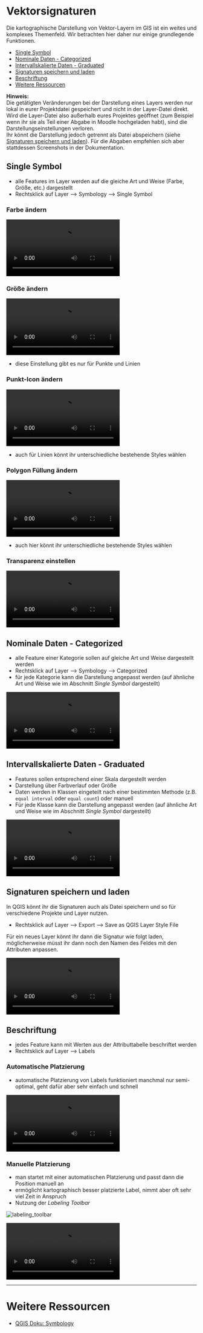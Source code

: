 # Vektorsignaturen
Die kartographische Darstellung von Vektor-Layern im GIS ist ein weites und komplexes Themenfeld. Wir betrachten hier daher nur einige grundlegende Funktionen.  

* [Single Symbol](qgis-Vektorsignaturen#single-symbol)
* [Nominale Daten - Categorized](qgis-Vektorsignaturen#nominale-daten-categorized)
* [Intervallskalierte Daten - Graduated](qgis-Vektorsignaturen#intervallskalierte-daten-graduated)
* [Signaturen speichern und laden](qgis-Vektorsignaturen#signaturen-speichern-und-laden)
* [Beschriftung](qgis-Vektorsignaturen#beschriftung)
* [Weitere Ressourcen](qgis-Vektorsignaturen#weitere-ressourcen)

**Hinweis:**  
Die getätigten Veränderungen bei der Darstellung eines Layers werden nur lokal in eurer Projektdatei gespeichert und nicht in der Layer-Datei direkt. Wird die Layer-Datei also außerhalb eures Projektes geöffnet (zum Beispiel wenn ihr sie als Teil einer Abgabe in Moodle hochgeladen habt), sind die Darstellungseinstellungen verloren.  
Ihr könnt die Darstellung jedoch getrennt als Datei abspeichern (siehe [Signaturen speichern und laden](qgis-Vektorsignaturen#signaturen-speichern-und-laden)). Für die Abgaben empfehlen sich aber stattdessen Screenshots in der Dokumentation.

## Single Symbol
* alle Features im Layer werden auf die gleiche Art und Weise (Farbe, Größe, etc.) dargestellt
* Rechtsklick auf Layer --> Symbology --> Single Symbol

### Farbe ändern
![qgis_change_color_point_video](uploads/QGIS/videos/qgis_change_color_point.mp4)

### Größe ändern
![qgis_change_size_point_video](uploads/QGIS/videos/qgis_change_size_point.mp4)
* diese Einstellung gibt es nur für Punkte und Linien

### Punkt-Icon ändern
![qgis_change_icon_point_video](uploads/QGIS/videos/qgis_change_icon_point.mp4)
* auch für Linien könnt ihr unterschiedliche bestehende Styles wählen

### Polygon Füllung ändern
![qgis_change_polygon_fill_video](uploads/QGIS/videos/qgis_change_polygon_fill.mp4)
* auch hier könnt ihr unterschiedliche bestehende Styles wählen

### Transparenz einstellen
![qgis_layer_opacity_video](uploads/QGIS/videos/qgis_layer_opacity.mp4)

## Nominale Daten - Categorized
* alle Feature einer Kategorie sollen auf gleiche Art und Weise dargestellt werden
* Rechtsklick auf Layer --> Symbology --> Categorized
* für jede Kategorie kann die Darstellung angepasst werden (auf ähnliche Art und Weise wie im Abschnitt *Single Symbol* dargestellt)

![qgis_symbology_categorized_polygon_video](uploads/QGIS/videos/qgis_symbology_categorized_polygon.mp4)

## Intervallskalierte Daten - Graduated
* Features sollen entsprechend einer Skala dargestellt werden
* Darstellung über Farbverlauf oder Größe
* Daten werden in Klassen eingeteilt nach einer bestimmten Methode (z.B. `equal interval` oder `equal count`) oder manuell
* Für jede Klasse kann die Darstellung angepasst werden (auf ähnliche Art und Weise wie im Abschnitt *Single Symbol* dargestellt)

![qgis_symbology_graduated_point_video](uploads/QGIS/videos/qgis_symbology_graduated_point.mp4)

## Signaturen speichern und laden
In QGIS könnt ihr die Signaturen auch als Datei speichern und so für verschiedene Projekte und Layer nutzen.
* Rechtsklick auf Layer --> Export --> Save as QGIS Layer Style File

Für ein neues Layer könnt ihr dann die Signatur wie folgt laden, möglicherweise müsst ihr dann noch den Namen des Feldes mit den Attributen anpassen.

![qgis_symbology_load_style_video](uploads/QGIS/videos/qgis_symbology_load_style.mp4)

## Beschriftung
* jedes Feature kann mit Werten aus der Attributtabelle beschriftet werden
* Rechtsklick auf Layer --> Labels

### Automatische Platzierung
* automatische Platzierung von Labels funktioniert manchmal nur semi-optimal, geht dafür aber sehr einfach und schnell

![qgis_labels_video](uploads/QGIS/videos/qgis_labels.mp4)

### Manuelle Platzierung
* man startet mit einer automatischen Platzierung und passt dann die Position manuell an
* ermöglicht kartographisch besser platzierte Label, nimmt aber oft sehr viel Zeit in Anspruch
* Nutzung der *Labeling Toolbar*

![labeling_toolbar](uploads/QGIS/labeling_toolbar.PNG)


![qgis_labels_by_hand_video](uploads/QGIS/videos/qgis_labels_by_hand.mp4)

---
# Weitere Ressourcen
* [QGIS Doku: Symbology](https://docs.qgis.org/testing/en/docs/training_manual/basic_map/symbology.html)
